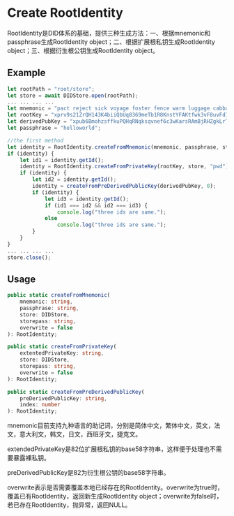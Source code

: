 # Create RootIdentity

RootIdentity是DID体系的基础，提供三种生成方法：一、根据mnemonic和passphrase生成RootIdentity object；二、根据扩展根私钥生成RootIdentity object；三、根据衍生根公钥生成RootIdentity object。

## Example

```typescript
let rootPath = "root/store";
let store = await DIDStore.open(rootPath);
... ... ... ...
let mnemonic = "pact reject sick voyage foster fence warm luggage cabbage any subject carbon";
let rootKey = "xprv9s21ZrQH143K4biiQbUq8369meTb1R8KnstYFAKtfwk3vF8uvFd1EC2s49bMQsbdbmdJxUWRkuC48CXPutFfynYFVGnoeq8LJZhfd9QjvUt";
let derivedPubKey = "xpub6BmohzsffkuPQHqRNqksqvnef6c3wKarsRAmBjRHZgkLrT91xzH3HnkkJv48oursb6CxdzwuDecozwCXF5t9ropBqpPVz4hw2foivZxsmVs";
let passphrase = "helloworld";

//the first method
let identity = RootIdentity.createFromMnemonic(mnemonic, passphrase, store, "pwd");
if (identity) {
    let id1 = identity.getId();
    identity = RootIdentity.createFromPrivateKey(rootKey, store, "pwd");
    if (identity) {
        let id2 = identity.getId();
        identity = createFromPreDerivedPublicKey(derivedPubKey, 0);
        if (identity) {
            let id3 = identity.getId();
            if (id1 === id2 && id2 === id3) {
                console.log("three ids are same.");
            else
                console.log("three ids are same.");
        }
    }
}
... ... ... ...
store.close();
```

## Usage

```typescript
public static createFromMnemonic(
    mnemonic: string,
    passphrase: string,
    store: DIDStore,
    storepass: string,
    overwrite = false
): RootIdentity;
```

```typescript
public static createFromPrivateKey(
    extentedPrivateKey: string,
    store: DIDStore,
    storepass: string,
    overwrite = false
): RootIdentity;
```

```typescript
public static createFromPreDerivedPublicKey(
    preDerivedPublicKey: string,
    index: number
): RootIdentity;
```

mnemonic目前支持九种语言的助记词，分别是简体中文，繁体中文，英文，法文，意大利文，韩文，日文，西班牙文，捷克文。

extendedPrivateKey是82位扩展根私钥的base58字符串，这样便于处理也不需要暴露裸私钥。

preDerivedPublicKey是82为衍生根公钥的base58字符串。

overwrite表示是否需要覆盖本地已经存在的RootIdentity。overwrite为true时，覆盖已有RootIdentity，返回新生成RootIdentity object；overwrite为false时，若已存在RootIdentity，抛异常，返回NULL。
